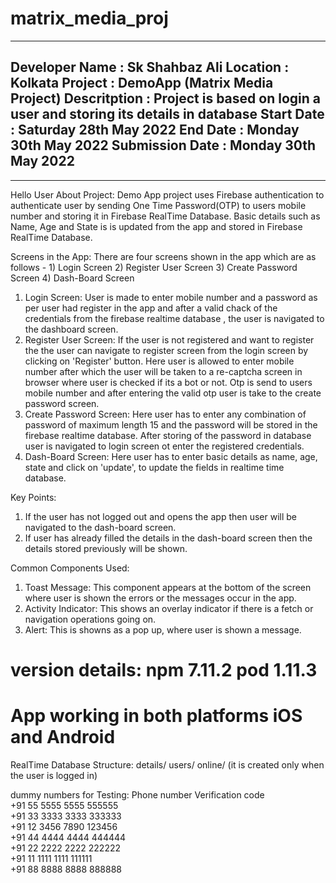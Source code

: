 # matrix_media_proj
---------------------------------------
Developer Name   : Sk Shahbaz Ali
Location         : Kolkata
Project          : DemoApp (Matrix Media Project)
Descritption     : Project is based on login a user and storing its details in database
Start Date       : Saturday 28th May 2022
End Date         : Monday 30th May 2022
Submission Date  : Monday 30th May 2022
---------------------------------------
---------------------------------------
Hello User
About Project:
    Demo App project uses Firebase authentication to authenticate user by sending One Time Password(OTP) to users mobile number 
    and storing it in Firebase RealTime Database.
    Basic details such as Name, Age and State is is updated from the app and stored in Firebase RealTime Database.

Screens in the App:
    There are four screens shown in the app which are as follows -
    1) Login Screen
    2) Register User Screen
    3) Create Password Screen
    4) Dash-Board Screen

1) Login Screen:
    User is made to enter mobile number and a password as per user had register in the app and after a valid chack of the credentials from the firebase realtime database , the user is navigated to the dashboard screen.
2) Register User Screen:
    If the user is not registered and want to register the the user can navigate to register screen from the login screen by clicking on 'Register' button.
    Here user is allowed to enter mobile number after which the user will be taken to a re-captcha screen in browser where user is checked if its a bot or not.
    Otp is send to users mobile number and after entering the valid otp user is take to the create password screen.
3) Create Password Screen:
    Here user has to enter any combination of password of maximum length 15 and the password will be stored in the firebase realtime database.
    After storing of the password in database user is navigated to login screen ot enter the registered credentials.
4) Dash-Board Screen:
    Here user has to enter basic details as name, age, state and click on 'update', to update the fields in realtime time database.

Key Points:
1) If the user has not logged out and opens the app then user will be navigated to the dash-board screen.
2) If user has already filled the details in the dash-board screen then the details stored previously will be shown.

Common Components Used:
1) Toast Message:
    This component appears at the bottom of the screen where user is shown the errors or the messages occur in the app.
2) Activity Indicator:
    This shows an overlay indicator if there is a fetch or navigation operations going on.
3) Alert:
    This is showns as a pop up, where user is shown a message.

version details:
npm 7.11.2
pod 1.11.3
=============================================
App working in both platforms iOS and Android
=============================================
RealTime Database Structure:
    details/
    users/
    online/  (it is created only when the user is logged in)

dummy numbers for Testing:
    Phone number	    Verification code	
    +91 55 5555 5555	    555555	
    +91 33 3333 3333	    333333	
    +91 12 3456 7890	    123456	
    +91 44 4444 4444	    444444	
    +91 22 2222 2222	    222222	
    +91 11 1111 1111	    111111	
    +91 88 8888 8888	    888888	
